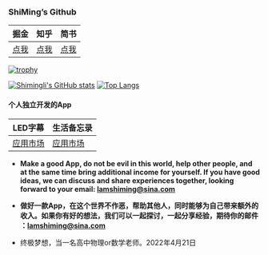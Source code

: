 ### ShiMing’s Github


| 掘金     |  知乎    |   简书
|---------|--------- |---------|
|  [点我](https://juejin.cn/user/1714893867718029)    |   [点我](https://www.zhihu.com/people/li-shi-ming-46-52)       |   [点我](https://www.jianshu.com/u/a58eb984bda4)

[comment]: <> (- 《Flutter开发实战详解》作者，公众号 GSYTech，一个爱猫的程序猿老司机，一个兴趣使然的攻城喵，二次元超级护发使者。)


[![trophy](https://github-profile-trophy.vercel.app/?username=Shimingli)](https://github.com/ryo-ma/github-profile-trophy)

[![Shimingli's GitHub stats](https://github-readme-stats.vercel.app/api?username=Shimingli)](https://github.com/anuraghazra/github-readme-stats)
[![Top Langs](https://github-readme-stats.vercel.app/api/top-langs/?username=Shimingli&layout=compact)](https://github.com/anuraghazra/github-readme-stats)


#### 个人独立开发的App

| LED字幕     |  生活备忘录    
|---------|--------- |
|  [应用市场](https://appgallery.huawei.com/#/app/C100693629)    |   [应用市场](https://appgallery.huawei.com/#/app/C101641625)      

- **Make a good App, do not be evil in this world, help other people, and at the same time bring additional income for yourself. If you have good ideas, we can discuss and share experiences together, looking forward to your email: lamshiming@sina.com**

- **做好一款App，在这个世界不作恶，帮助其他人，同时能够为自己带来额外的收入。如果你有好的想法，我们可以一起探讨，一起分享经验，期待你的邮件 ：lamshiming@sina.com**
- 终极梦想，当一名高中物理or数学老师。2022年4月21日



